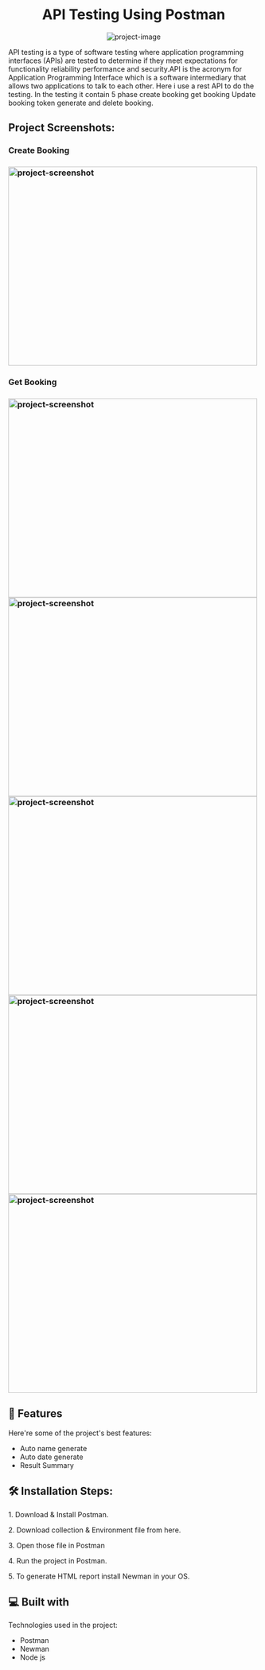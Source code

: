 <h1 id="title" align="center">API Testing Using Postman</h1>

<p align="center"><img src="https://socialify.git.ci/Yusuf-Hridoy/API-Testing/image?language=1&amp;name=1&amp;owner=1&amp;stargazers=1&amp;theme=Light" alt="project-image"></p>

<p id="description">API testing is a type of software testing where application programming interfaces (APIs) are tested to determine if they meet expectations for functionality reliability performance and security.API is the acronym for Application Programming Interface which is a software intermediary that allows two applications to talk to each other. Here i use a rest API to do the testing. In the testing it contain 5 phase create booking get booking Update booking token generate and delete booking.</p>

<h2>Project Screenshots:</h2>

<h3> Create Booking <h3>
<img src="https://res.cloudinary.com/dncod5rnj/image/upload/v1672998763/api%20testing/create_boking_lbriuq.png" alt="project-screenshot" width="500" height="400/">

  <h3> Get Booking <h3>
<img src="https://res.cloudinary.com/dncod5rnj/image/upload/v1672998763/api%20testing/get_booking_md1wgh.png" alt="project-screenshot" width="500" height="400/">

<img src="https://res.cloudinary.com/dncod5rnj/image/upload/v1672998763/api%20testing/token_generate_dfmf1d.png" alt="project-screenshot" width="500" height="400/">

<img src="https://res.cloudinary.com/dncod5rnj/image/upload/v1672998763/api%20testing/update_booking_ou6lx8.png" alt="project-screenshot" width="500" height="400/">

<img src="https://res.cloudinary.com/dncod5rnj/image/upload/v1672998764/api%20testing/delete_booking_sqsw4x.png" alt="project-screenshot" width="500" height="400/">

<img src="https://res.cloudinary.com/dncod5rnj/image/upload/v1672998763/api%20testing/newman_report_k8hjir.png" alt="project-screenshot" width="500" height="400/">

  
  
<h2>🧐 Features</h2>

Here're some of the project's best features:

*   Auto name generate
*   Auto date generate
*   Result Summary

<h2>🛠️ Installation Steps:</h2>

<p>1. Download &amp; Install Postman.</p>

<p>2. Download collection &amp; Environment file from here.</p>

<p>3. Open those file in Postman</p>

<p>4. Run the project in Postman.</p>

<p>5. To generate HTML report install Newman in your OS.</p>



  
  
<h2>💻 Built with</h2>

Technologies used in the project:

*   Postman
*   Newman
*   Node js
